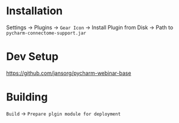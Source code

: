 # Installation

Settings -> Plugins -> `Gear Icon` -> Install Plugin from Disk 
-> Path to `pycharm-connectome-support.jar`

# Dev Setup

https://github.com/jansorg/pycharm-webinar-base

# Building

`Build` -> `Prepare plgin module for deployment`
